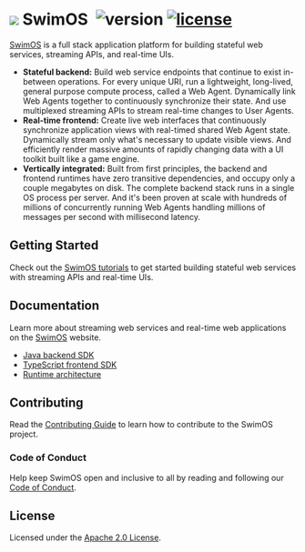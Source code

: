 # <a href="https://www.swimos.org"><img src="https://docs.swimos.org/readme/breach-marlin-blue-wide.svg"></a> SwimOS&ensp;![version](https://img.shields.io/github/tag/swimos/swim.svg?label=version) [![license](https://img.shields.io/github/license/swimos/swim.svg?color=blue)](https://github.com/swimos/swim/blob/main/LICENSE)

[SwimOS][swimos] is a full stack application platform for building stateful
web services, streaming APIs, and real-time UIs.

- **Stateful backend:** Build web service endpoints that continue to exist
  in-between operations. For every unique URI, run a lightweight, long-lived,
  general purpose compute process, called a Web Agent. Dynamically link
  Web Agents together to continuously synchronize their state. And use
  multiplexed streaming APIs to stream real-time changes to User Agents.
- **Real-time frontend:** Create live web interfaces that continuously
  synchronize application views with real-timed shared Web Agent state.
  Dynamically stream only what's necessary to update visible views. And
  efficiently render massive amounts of rapidly changing data with a UI
  toolkit built like a game engine.
- **Vertically integrated:** Built from first principles, the backend and
  frontend runtimes have zero transitive dependencies, and occupy only a
  couple megabytes on disk. The complete backend stack runs in a single OS
  process per server. And it's been proven at scale with hundreds of millions
  of concurrently running Web Agents handling millions of messages per second
  with millisecond latency.

## Getting Started

Check out the [SwimOS tutorials](https://www.swimos.org/tutorials) to get
started building stateful web services with streaming APIs and real-time UIs.

## Documentation

Learn more about streaming web services and real-time web applications
on the [SwimOS][swimos] website.

- [Java backend SDK][backend]
- [TypeScript frontend SDK][frontend]
- [Runtime architecture][runtime]

## Contributing

Read the [Contributing Guide][contributing] to learn how to contribute to the
SwimOS project.

### Code of Conduct

Help keep SwimOS open and inclusive to all by reading and following our
[Code of Conduct][conduct].

## License

Licensed under the [Apache 2.0 License][license].

[swimos]: https://www.swimos.org
[backend]: https://github.com/swimos/swim/tree/main/swim-java
[frontend]: https://github.com/swimos/swim/tree/main/swim-js
[runtime]: https://github.com/swimos/swim/tree/main/swim-java/swim-runtime-java
[contributing]: CONTRIBUTING.md
[conduct]: CODE_OF_CONDUCT.md
[license]: LICENSE
